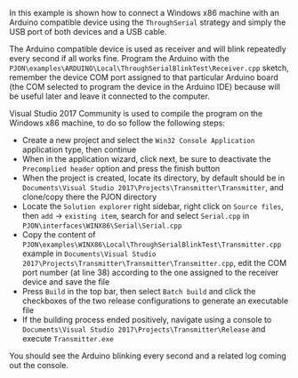 In this example is shown how to connect a Windows x86 machine with an Arduino compatible device using the `ThroughSerial` strategy and simply the USB port of both devices and a USB cable.

The Arduino compatible device is used as receiver and will blink repeatedly every second if all works fine. Program the Arduino with the `PJON\examples\ARDUINO\Local\ThroughSerialBlinkTest\Receiver.cpp` sketch, remember the device COM port assigned to that particular Arduino board (the COM selected to program the device in the Arduino IDE) because will be useful later and leave it connected to the computer.

Visual Studio 2017 Community is used to compile the program on the Windows x86 machine, to do so follow the following steps:

- Create a new project and select the `Win32 Console Application` application type, then continue
- When in the application wizard, click next, be sure to deactivate the `Precomplied header` option and press the finish button
- When the project is created, locate its directory, by default should be in `Documents\Visual Studio 2017\Projects\Transmitter\Transmitter`, and clone/copy there the PJON directory
- Locate the `Solution explorer` right sidebar, right click on `Source files`, then `add` -> `existing item`, search for and select  `Serial.cpp` in `PJON\interfaces\WINX86\Serial\Serial.cpp`  
- Copy the content of `PJON\examples\WINX86\Local\ThroughSerialBlinkTest\Transmitter.cpp` example
 in `Documents\Visual Studio 2017\Projects\Transmitter\Transmitter\Transmitter.cpp`, edit the COM port number (at line 38) according to the one assigned to the receiver device and save the file
- Press `Build` in the top bar, then select `Batch build` and click the checkboxes of the two release configurations to generate an executable file
- If the building process ended positively, navigate using a console to `Documents\Visual Studio 2017\Projects\Transmitter\Release` and execute `Transmitter.exe`

You should see the Arduino blinking every second and a related log coming out the console.
